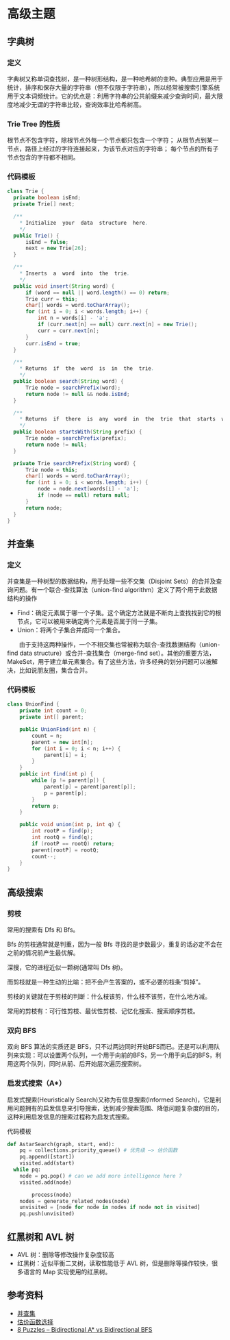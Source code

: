 # 高级主题

## 字典树

### 定义

字典树又称单词查找树，是一种树形结构，是一种哈希树的变种。典型应用是用于统计，排序和保存大量的字符串（但不仅限于字符串），所以经常被搜索引擎系统用于文本词频统计。它的优点是：利用字符串的公共前缀来减少查询时间，最大限度地减少无谓的字符串比较，查询效率比哈希树高。

### Trie Tree 的性质

根节点不包含字符，除根节点外每一个节点都只包含一个字符； 从根节点到某一节点，路径上经过的字符连接起来，为该节点对应的字符串； 每个节点的所有子节点包含的字符都不相同。


### 代码模板

```java
class Trie {
  private boolean isEnd;
  private Trie[] next;

  /**
    * Initialize  your  data  structure  here.
    */
  public Trie() {
      isEnd = false;
      next = new Trie[26];
  }

  /**
    * Inserts  a  word  into  the  trie.
    */
  public void insert(String word) {
      if (word == null || word.length() == 0) return;
      Trie curr = this;
      char[] words = word.toCharArray();
      for (int i = 0; i < words.length; i++) {
          int n = words[i] - 'a';
          if (curr.next[n] == null) curr.next[n] = new Trie();
          curr = curr.next[n];
      }
      curr.isEnd = true;
  }

  /**
    * Returns  if  the  word  is  in  the  trie.
    */
  public boolean search(String word) {
      Trie node = searchPrefix(word);
      return node != null && node.isEnd;
  }

  /**
    * Returns  if  there  is  any  word  in  the  trie  that  starts  with  the  given  prefix.
    */
  public boolean startsWith(String prefix) {
      Trie node = searchPrefix(prefix);
      return node != null;
  }

  private Trie searchPrefix(String word) {
      Trie node = this;
      char[] words = word.toCharArray();
      for (int i = 0; i < words.length; i++) {
          node = node.next[words[i] - 'a'];
          if (node == null) return null;
      }
      return node;
  }
}
```



## 并查集

### 定义

并查集是一种树型的数据结构，用于处理一些不交集（Disjoint Sets）的合并及查询问题。有一个联合-查找算法（union-find algorithm）定义了两个用于此数据结构的操作

* Find：确定元素属于哪一个子集。这个确定方法就是不断向上查找找到它的根节点，它可以被用来确定两个元素是否属于同一子集。
* Union：将两个子集合并成同一个集合。

　　由于支持这两种操作，一个不相交集也常被称为联合-查找数据结构（union-find data structure）或合并-查找集合（merge-find set）。其他的重要方法，MakeSet，用于建立单元素集合。有了这些方法，许多经典的划分问题可以被解决，比如说朋友圈，集合合并。

### 代码模板

```java
class UnionFind {
    private int count = 0;
    private int[] parent;

    public UnionFind(int n) {
        count = n;
        parent = new int[n];
        for (int i = 0; i < n; i++) {
            parent[i] = i;
        }
    }
    public int find(int p) {
        while (p != parent[p]) {
            parent[p] = parent[parent[p]];
            p = parent[p];
        }
        return p;
    }

    public void union(int p, int q) {
        int rootP = find(p);
        int rootQ = find(q);
        if (rootP == rootQ) return;
        parent[rootP] = rootQ;
        count--;
    }
}
```
## 高级搜索

### 剪枝

常用的搜索有 Dfs 和 Bfs。

Bfs 的剪枝通常就是判重，因为一般 Bfs 寻找的是步数最少，重复的话必定不会在之前的情况前产生最优解。

深搜，它的进程近似一颗树(通常叫 Dfs 树)。

而剪枝就是一种生动的比喻：把不会产生答案的，或不必要的枝条“剪掉”。

剪枝的关键就在于剪枝的判断：什么枝该剪，什么枝不该剪，在什么地方减。

常用的剪枝有：可行性剪枝、最优性剪枝、记忆化搜索、搜索顺序剪枝。

### 双向 BFS

双向 BFS 算法的实质还是 BFS，只不过两边同时开始BFS而已。还是可以利用队列来实现：可以设置两个队列，一个用于向前的BFS，另一个用于向后的BFS，利用这两个队列，同时从前、后开始层次遍历搜索树。


### 启发式搜索（A*）

启发式搜索(Heuristically Search)又称为有信息搜索(Informed Search)，它是利用问题拥有的启发信息来引导搜索，达到减少搜索范围、降低问题复杂度的目的，这种利用启发信息的搜索过程称为启发式搜索。

代码模板

```python
def AstarSearch(graph, start, end):
	pq = collections.priority_queue() # 优先级 —> 估价函数
	pq.append([start]) 
	visited.add(start)	
  while pq: 		
    node = pq.pop() # can we add more intelligence here ?		
    visited.add(node)

		process(node) 		
    nodes = generate_related_nodes(node) 
    unvisited = [node for node in nodes if node not in visited]
    pq.push(unvisited)
```


## 红黑树和 AVL 树

* AVL 树：删除等修改操作复杂度较高
* 红黑树：近似平衡二叉树，读取性能低于 AVL 树，但是删除等操作较快，很多语言的 Map 实现使用的红黑树。

## 参考资料

* [并查集](https://zhuanlan.zhihu.com/p/93647900)
* [估价函数选择](https://dataaspirant.com/2015/04/11/five-most-popular-similarity-measures-implementation-in-python/)
* [8 Puzzles – Bidirectional A* vs Bidirectional BFS](https://zxi.mytechroad.com/blog/searching/8-puzzles-bidirectional-astar-vs-bidirectional-bfs/)
